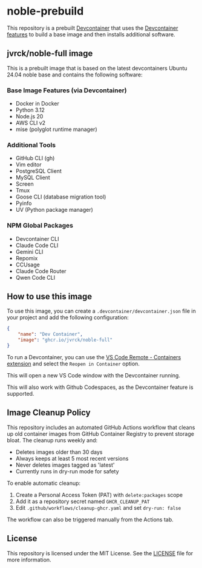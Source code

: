 # noble-prebuild

This repository is a prebuilt [Devcontainer](https://containers.dev/) that uses the [Devcontainer features](https://containers.dev/features) to build a base image and then installs additional software.

## jvrck/noble-full image
This is a prebuilt image that is based on the latest devcontainers Ubuntu 24.04 noble base and contains the following software:

### Base Image Features (via Devcontainer)
- Docker in Docker
- Python 3.12
- Node.js 20
- AWS CLI v2
- mise (polyglot runtime manager)

### Additional Tools
- GitHub CLI (gh)
- Vim editor
- PostgreSQL Client
- MySQL Client
- Screen
- Tmux
- Goose CLI (database migration tool)
- Pyinfo
- UV (Python package manager)

### NPM Global Packages
- Devcontainer CLI
- Claude Code CLI
- Gemini CLI
- Repomix
- CCUsage
- Claude Code Router
- Qwen Code CLI

## How to use this image
To use this image, you can create a `.devcontainer/devcontainer.json` file in your project and add the following configuration:

```json
{
	"name": "Dev Container",
	"image": "ghcr.io/jvrck/noble-full"
}
```
To run a Devcontainer, you can use the [VS Code Remote - Containers extension](https://marketplace.visualstudio.com/items?itemName=ms-vscode-remote.remote-containers) and select the `Reopen in Container` option.

This will open a new VS Code window with the Devcontainer running.

This will also work with Github Codespaces, as the Devcontainer feature is supported.

## Image Cleanup Policy

This repository includes an automated GitHub Actions workflow that cleans up old container images from GitHub Container Registry to prevent storage bloat. The cleanup runs weekly and:

- Deletes images older than 30 days
- Always keeps at least 5 most recent versions
- Never deletes images tagged as 'latest'
- Currently runs in dry-run mode for safety

To enable automatic cleanup:
1. Create a Personal Access Token (PAT) with `delete:packages` scope
2. Add it as a repository secret named `GHCR_CLEANUP_PAT`
3. Edit `.github/workflows/cleanup-ghcr.yaml` and set `dry-run: false`

The workflow can also be triggered manually from the Actions tab.

## License
This repository is licensed under the MIT License. See the [LICENSE](LICENSE) file for more information.